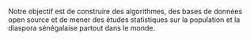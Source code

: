 Notre objectif est de construire des algorithmes, des bases de données open source et de mener des études statistiques sur la population et la diaspora sénégalaise partout dans le monde.
